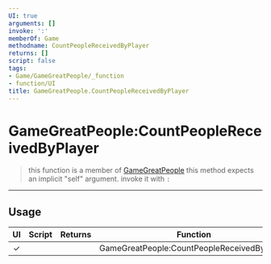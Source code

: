 ```yaml
---
UI: true
arguments: []
invoke: ':'
memberOf: Game
methodname: CountPeopleReceivedByPlayer
returns: []
script: false
tags:
- Game/GameGreatPeople/_function
- function/UI
title: GameGreatPeople.CountPeopleReceivedByPlayer
---
```

# GameGreatPeople:CountPeopleReceivedByPlayer
> this function is a member of [GameGreatPeople](civ-6/lua/GameGreatPeople.md)
> this method expects an implicit "self" argument. invoke it with `:`
-----
## Usage
|  UI | Script | Returns | Function | Arguments |
|:---:|:------:|-------:|:--------:|:---------|
|✓| ||GameGreatPeople:CountPeopleReceivedByPlayer||
